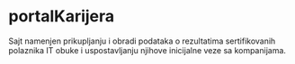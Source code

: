 # portalKarijera
 Sajt namenjen prikupljanju i obradi podataka o rezultatima sertifikovanih polaznika IT obuke i uspostavljanju njihove inicijalne veze sa kompanijama. 
